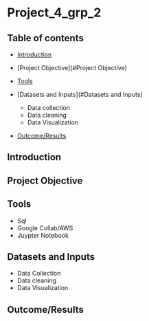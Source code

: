 # Project_4_grp_2

## Table of contents ##
- [Introduction](#Introduction)

- [Project Objective](#Project Objective)
- [Tools](#Tools)
- [Datasets and Inputs](#Datasets and Inputs)
    + Data collection
    + Data cleaning
    + Data Visualization
- [Outcome/Results](#Outcome/Results)

## Introduction 

## Project Objective

## Tools
+ Sql
+ Google Collab/AWS 
+ Juypter Notebook

## Datasets and Inputs 
- Data Collection
- Data cleaning
- Data Visualization

## Outcome/Results
